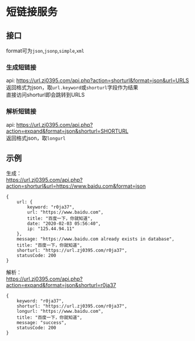 # 短链接服务
## 接口
format可为`json`,`jsonp`,`simple`,`xml`  
### 生成短链接
api: https://url.zj0395.com/api.php?action=shorturl&format=json&url=URLS  
返回格式为json，取`url.keyword`或`shorturl`字段作为结果  
直接访问shorturl即会跳转到URLS

### 解析短链接
api: https://url.zj0395.com/api.php?action=expand&format=json&shorturl=SHORTURL  
返回格式json，取`longurl`

## 示例
生成：  
https://url.zj0395.com/api.php?action=shorturl&url=https://www.baidu.com&format=json
```
{
	url: {
		keyword: "r0ja37",
		url: "https://www.baidu.com",
		title: "百度一下，你就知道",
		date: "2020-02-03 05:56:40",
		ip: "125.44.94.11"
	},
	message: "https://www.baidu.com already exists in database",
	title: "百度一下，你就知道",
	shorturl: "https://url.zj0395.com/r0ja37",
	statusCode: 200
}
```

解析：  
https://url.zj0395.com/api.php?action=expand&format=json&shorturl=r0ja37  
```
{
	keyword: "r0ja37",
	shorturl: "https://url.zj0395.com/r0ja37",
	longurl: "https://www.baidu.com",
	title: "百度一下，你就知道",
	message: "success",
	statusCode: 200
}
```
